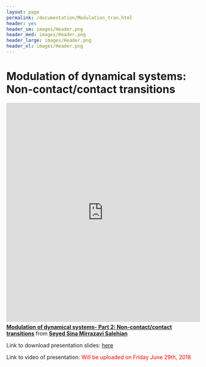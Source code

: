 ```yaml
---
layout: page
permalink: /documentation/Modulation_tran.html
header: yes
header_sm: images/Header.png
header_med: images/Header.png
header_large: images/Header.png
header_xl: images/Header.png
--- 
```

<h1>Modulation of dynamical systems: Non-contact/contact transitions</h1>

<iframe src="https://www.slideshare.net/smr66/slideshelf" width="760px" height="570px" frameborder="0" marginwidth="0" marginheight="0" scrolling="no" style="border:1px solid #CCC; border-width:1px; margin-bottom:5px; max-width: 100%;" allowfullscreen></iframe> <div style="margin-bottom:5px"> <strong> <a href="//www.slideshare.net/smr66/modulation-strategies-for-dynamical-systemspart-2" title="Modulation of dynamical systems- Part 2: Non-contact/contact transitions" target="_blank">Modulation of dynamical systems- Part 2: Non-contact/contact transitions</a> </strong> from <strong><a href="//www.slideshare.net/smr66" target="_blank">Seyed Sina Mirrazavi Salehian</a></strong> </div>

<p> Link to download presentation slides:  <a href="https://github.com/epfl-lasa/RSS2018Tutorial/blob/master/Presentations/Introduction.pptm">here</a> </p>

<p> Link to video of presentation: <font color="red"> Will be uploaded on Friday June 29th, 2018 </font> </p>

